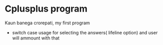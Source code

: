 # Cplusplus program 
Kaun banega crorepati, my first program 
* switch case usage for selecting the answers( lifeline option) and user will ammount with that
